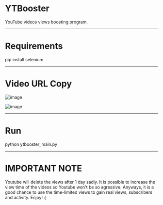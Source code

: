 # YTBooster
YouTube videos views boosting program.
________________________________________
# Requirements
pip install selenium
________________________________________
# Video URL Copy
![image](https://github.com/Gavriel770U/YTBooster/assets/71229809/011e2a5f-d4a9-4e0a-a80b-f7e926fb0a4b)

![image](https://github.com/Gavriel770U/YTBooster/assets/71229809/0ae3275e-e174-46b9-946f-583b226fb722)
________________________________________
# Run
python ytbooster_main.py
________________________________________
# IMPORTANT NOTE
Youtube will delete the views after 1 day sadly. 
It is possible to increase the view time of the videos so Youtube won't be so agressive.
Anyways, it is a good chance to use the time-limited views to gain real views, subscribers and activity.
Enjoy! :)
